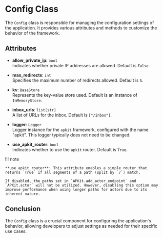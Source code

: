 # Config Class

The `Config` class is responsible for managing the configuration settings of the application. It provides various attributes and methods to customize the behavior of the framework.

## Attributes

- **allow_private_ip**: `bool`  
  Indicates whether private IP addresses are allowed. Default is `False`.

- **max_redirects**: `int`  
  Specifies the maximum number of redirects allowed. Default is `5`.

- **kv**: `BaseStore`  
  Represents the key-value store used. Default is an instance of `InMemoryStore`.

- **inbox_urls**: `list[str]`  
  A list of URLs for the inbox. Default is `["/inbox"]`.

- **logger**: `Logger`  
  Logger instance for the `apkit` framework, configured with the name "apkit". This logger typically does not need to be changed.

- **use_apkit_router**: `bool`  
  Indicates whether to use the `apkit` router. Default is `True`.

!!! note  

    **use_apkit_router**: This attribute enables a simple router that returns `True` if all segments of a path (split by `/`) match.
    
    If disabled, the paths set in `APKit.add_actor_endpoint` and `APKit.actor` will not be utilized. However, disabling this option may improve performance when using longer paths for actors due to its inherent nature.

## Conclusion

The `Config` class is a crucial component for configuring the application's behavior, allowing developers to adjust settings as needed for their specific use cases.
